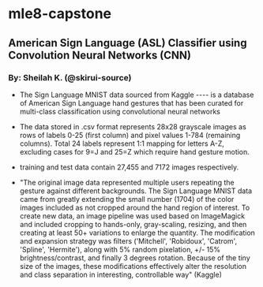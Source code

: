 # mle8-capstone
## American Sign Language (ASL) Classifier using Convolution Neural Networks (CNN)

### By: Sheilah K. (@skirui-source) 


* The Sign Language MNIST data sourced from Kaggle  ---- is a database of American Sign Language hand gestures that has been curated 
for multi-class classification using convolutional neural networks

* The data stored in .csv format represents 28x28 grayscale images as rows of labels 0-25 (first column) and pixel values 
1-784 (remaining columns). Total 24 labels represent 1:1 mapping for letters A-Z, excluding cases for 9=J and 25=Z which require hand 
gesture motion. 

* training and test data contain 27,455 and 7172 images respectively.  


* "The original image data represented multiple users repeating the gesture against different backgrounds. The Sign Language MNIST data came from greatly extending the small number (1704) of the color images included as not cropped around the hand region of interest. To create new data, an image pipeline was used based on ImageMagick and included cropping to hands-only, gray-scaling, resizing, and then creating at least 50+ variations to enlarge the quantity. The modification and expansion strategy was filters ('Mitchell', 'Robidoux', 'Catrom', 'Spline', 'Hermite'), along with 5% random pixelation, +/- 15% brightness/contrast, and finally 3 degrees rotation. Because of the tiny size of the images, these modifications effectively alter the resolution and class separation in interesting, controllable way" (Kaggle)

